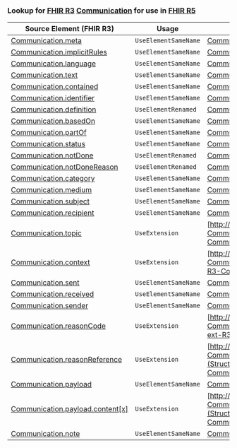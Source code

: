 ### Lookup for [FHIR R3](https://hl7.org/fhir/STU3/) [Communication](https://hl7.org/fhir/STU3/Communication.html) for use in [FHIR R5](https://hl7.org/fhir/R5/)

| Source Element (FHIR R3) | Usage | Target |
| -------------- | ----- | ------ |
| [Communication.meta](https://hl7.org/fhir/STU3/Communication.html#resource) | `UseElementSameName` | [Communication.meta](https://hl7.org/fhir/R5/Communication.html#resource) |
| [Communication.implicitRules](https://hl7.org/fhir/STU3/Communication.html#resource) | `UseElementSameName` | [Communication.implicitRules](https://hl7.org/fhir/R5/Communication.html#resource) |
| [Communication.language](https://hl7.org/fhir/STU3/Communication.html#resource) | `UseElementSameName` | [Communication.language](https://hl7.org/fhir/R5/Communication.html#resource) |
| [Communication.text](https://hl7.org/fhir/STU3/Communication.html#resource) | `UseElementSameName` | [Communication.text](https://hl7.org/fhir/R5/Communication.html#resource) |
| [Communication.contained](https://hl7.org/fhir/STU3/Communication.html#resource) | `UseElementSameName` | [Communication.contained](https://hl7.org/fhir/R5/Communication.html#resource) |
| [Communication.identifier](https://hl7.org/fhir/STU3/Communication.html#resource) | `UseElementSameName` | [Communication.identifier](https://hl7.org/fhir/R5/Communication.html#resource) |
| [Communication.definition](https://hl7.org/fhir/STU3/Communication.html#resource) | `UseElementRenamed` | [Communication.instantiatesCanonical](https://hl7.org/fhir/R5/Communication.html#resource) |
| [Communication.basedOn](https://hl7.org/fhir/STU3/Communication.html#resource) | `UseElementSameName` | [Communication.basedOn](https://hl7.org/fhir/R5/Communication.html#resource) |
| [Communication.partOf](https://hl7.org/fhir/STU3/Communication.html#resource) | `UseElementSameName` | [Communication.partOf](https://hl7.org/fhir/R5/Communication.html#resource) |
| [Communication.status](https://hl7.org/fhir/STU3/Communication.html#resource) | `UseElementSameName` | [Communication.status](https://hl7.org/fhir/R5/Communication.html#resource) |
| [Communication.notDone](https://hl7.org/fhir/STU3/Communication.html#resource) | `UseElementRenamed` | [Communication.status](https://hl7.org/fhir/R5/Communication.html#resource) |
| [Communication.notDoneReason](https://hl7.org/fhir/STU3/Communication.html#resource) | `UseElementRenamed` | [Communication.statusReason](https://hl7.org/fhir/R5/Communication.html#resource) |
| [Communication.category](https://hl7.org/fhir/STU3/Communication.html#resource) | `UseElementSameName` | [Communication.category](https://hl7.org/fhir/R5/Communication.html#resource) |
| [Communication.medium](https://hl7.org/fhir/STU3/Communication.html#resource) | `UseElementSameName` | [Communication.medium](https://hl7.org/fhir/R5/Communication.html#resource) |
| [Communication.subject](https://hl7.org/fhir/STU3/Communication.html#resource) | `UseElementSameName` | [Communication.subject](https://hl7.org/fhir/R5/Communication.html#resource) |
| [Communication.recipient](https://hl7.org/fhir/STU3/Communication.html#resource) | `UseElementSameName` | [Communication.recipient](https://hl7.org/fhir/R5/Communication.html#resource) |
| [Communication.topic](https://hl7.org/fhir/STU3/Communication.html#resource) | `UseExtension` | [http://hl7.org/fhir/3.0/StructureDefinition/extension-Communication.topic](StructureDefinition-ext-R3-Communication.topic.html) |
| [Communication.context](https://hl7.org/fhir/STU3/Communication.html#resource) | `UseExtension` | [http://hl7.org/fhir/3.0/StructureDefinition/extension-Communication.context](StructureDefinition-ext-R3-Communication.context.html) |
| [Communication.sent](https://hl7.org/fhir/STU3/Communication.html#resource) | `UseElementSameName` | [Communication.sent](https://hl7.org/fhir/R5/Communication.html#resource) |
| [Communication.received](https://hl7.org/fhir/STU3/Communication.html#resource) | `UseElementSameName` | [Communication.received](https://hl7.org/fhir/R5/Communication.html#resource) |
| [Communication.sender](https://hl7.org/fhir/STU3/Communication.html#resource) | `UseElementSameName` | [Communication.sender](https://hl7.org/fhir/R5/Communication.html#resource) |
| [Communication.reasonCode](https://hl7.org/fhir/STU3/Communication.html#resource) | `UseExtension` | [http://hl7.org/fhir/3.0/StructureDefinition/extension-Communication.reasonCode](StructureDefinition-ext-R3-Communication.reasonCode.html) |
| [Communication.reasonReference](https://hl7.org/fhir/STU3/Communication.html#resource) | `UseExtension` | [http://hl7.org/fhir/3.0/StructureDefinition/extension-Communication.reasonReference](StructureDefinition-ext-R3-Communication.reasonReference.html) |
| [Communication.payload](https://hl7.org/fhir/STU3/Communication.html#resource) | `UseElementSameName` | [Communication.payload](https://hl7.org/fhir/R5/Communication.html#resource) |
| [Communication.payload.content[x]](https://hl7.org/fhir/STU3/Communication.html#resource) | `UseExtension` | [http://hl7.org/fhir/3.0/StructureDefinition/extension-Communication.payload.content](StructureDefinition-ext-R3-Communication.pa.content.html) |
| [Communication.note](https://hl7.org/fhir/STU3/Communication.html#resource) | `UseElementSameName` | [Communication.note](https://hl7.org/fhir/R5/Communication.html#resource) |
